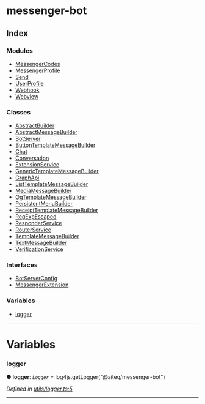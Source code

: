 
# messenger-bot



## Index

### Modules

* [MessengerCodes](modules/messengercodes.md)
* [MessengerProfile](modules/messengerprofile.md)
* [Send](modules/send.md)
* [UserProfile](modules/userprofile.md)
* [Webhook](modules/webhook.md)
* [Webview](modules/webview.md)


### Classes

* [AbstractBuilder](classes/abstractbuilder.md)
* [AbstractMessageBuilder](classes/abstractmessagebuilder.md)
* [BotServer](classes/botserver.md)
* [ButtonTemplateMessageBuilder](classes/buttontemplatemessagebuilder.md)
* [Chat](classes/chat.md)
* [Conversation](classes/conversation.md)
* [ExtensionService](classes/extensionservice.md)
* [GenericTemplateMessageBuilder](classes/generictemplatemessagebuilder.md)
* [GraphApi](classes/graphapi.md)
* [ListTemplateMessageBuilder](classes/listtemplatemessagebuilder.md)
* [MediaMessageBuilder](classes/mediamessagebuilder.md)
* [OgTemplateMessageBuilder](classes/ogtemplatemessagebuilder.md)
* [PersistentMenuBuilder](classes/persistentmenubuilder.md)
* [ReceiptTemplateMessageBuilder](classes/receipttemplatemessagebuilder.md)
* [RegExpEscaped](classes/regexpescaped.md)
* [ResponderService](classes/responderservice.md)
* [RouterService](classes/routerservice.md)
* [TemplateMessageBuilder](classes/templatemessagebuilder.md)
* [TextMessageBuilder](classes/textmessagebuilder.md)
* [VerificationService](classes/verificationservice.md)


### Interfaces

* [BotServerConfig](interfaces/botserverconfig.md)
* [MessengerExtension](interfaces/messengerextension.md)


### Variables

* [logger](#logger)



---
# Variables
<a id="logger"></a>

###  logger

**●  logger**:  *`Logger`*  =  log4js.getLogger("@aiteq/messenger-bot")

*Defined in [utils/logger.ts:5](https://github.com/aiteq/messenger-bot/blob/a540dbb/src/utils/logger.ts#L5)*





___


